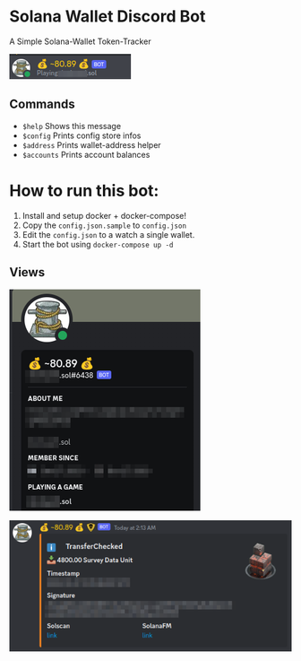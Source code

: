 # Solana Wallet Discord Bot

A Simple Solana-Wallet Token-Tracker

![view of DC bot](images/bot_view_dc2.png)

## Commands

- `$help` Shows this message
- `$config` Prints config store infos
- `$address` Prints wallet-address helper
- `$accounts` Prints account balances

# How to run this bot:

1. Install and setup docker + docker-compose!
2. Copy the `config.json.sample` to `config.json`
3. Edit the `config.json` to a watch a single wallet.
4. Start the bot using `docker-compose up -d`

## Views

![view of DC bot](images/bot_view_dc.png)

![view of DC bot](images/message.png)

